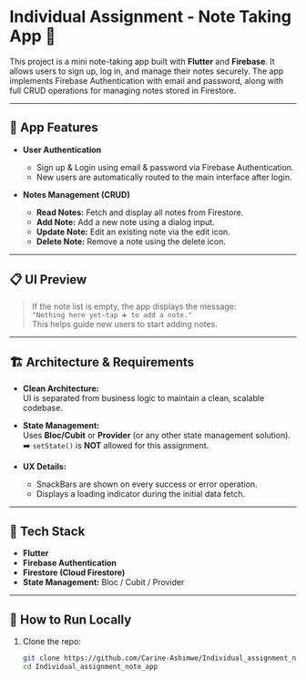 # Individual Assignment - Note Taking App 📒

This project is a mini note-taking app built with **Flutter** and **Firebase**. It allows users to sign up, log in, and manage their notes securely. The app implements Firebase Authentication with email and password, along with full CRUD operations for managing notes stored in Firestore.

---

## 📱 App Features

- **User Authentication**  
  - Sign up & Login using email & password via Firebase Authentication.
  - New users are automatically routed to the main interface after login.

- **Notes Management (CRUD)**
  - **Read Notes:** Fetch and display all notes from Firestore.
  - **Add Note:** Add a new note using a dialog input.
  - **Update Note:** Edit an existing note via the edit icon.
  - **Delete Note:** Remove a note using the delete icon.

---

## 📋 UI Preview

> If the note list is empty, the app displays the message:  
> `"Nothing here yet—tap ➕ to add a note."`  
> This helps guide new users to start adding notes.

---

## 🏗️ Architecture & Requirements

- **Clean Architecture:**  
  UI is separated from business logic to maintain a clean, scalable codebase.

- **State Management:**  
  Uses **Bloc/Cubit** or **Provider** (or any other state management solution).  
  ➡️ `setState()` is **NOT** allowed for this assignment.

- **UX Details:**
  - SnackBars are shown on every success or error operation.
  - Displays a loading indicator during the initial data fetch.

---

## 🔧 Tech Stack

- **Flutter**
- **Firebase Authentication**
- **Firestore (Cloud Firestore)**
- **State Management:** Bloc / Cubit / Provider

---

## 🚀 How to Run Locally

1. Clone the repo:
   ```bash
   git clone https://github.com/Carine-Ashimwe/Individual_assignment_note_app.git
   cd Individual_assignment_note_app

